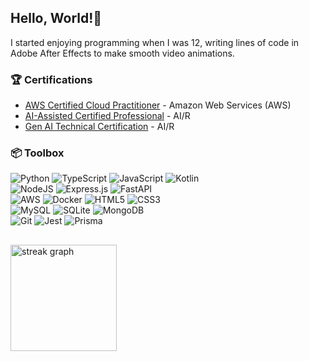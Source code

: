 ## Hello, World!👋

I started enjoying programming when I was 12, writing lines of code in Adobe After Effects to make smooth video animations.

### 🏆 Certifications

- [AWS Certified Cloud Practitioner](https://www.credly.com/badges/c8c4983c-8546-44ea-ad88-c552c7859e94/linked_in_profile) - Amazon Web Services (AWS)
- [AI-Assisted Certified Professional](https://learning.compass.uol/pluginfile.php/1/tool_certificate/issues/1740076755/4799041981VA.pdf) - AI/R
- [Gen AI Technical Certification](https://learning.compass.uol/pluginfile.php/1/tool_certificate/issues/1740079215/9349499029VA.pdf) - AI/R

### 📦 Toolbox
![Python](https://img.shields.io/badge/python-3670A0?style=for-the-badge&logo=python&logoColor=ffdd54) 
![TypeScript](https://img.shields.io/badge/typescript-%23007ACC.svg?style=for-the-badge&logo=typescript&logoColor=white) 
![JavaScript](https://img.shields.io/badge/JavaScript-F7DF1E?style=for-the-badge&logo=JavaScript&logoColor=white) 
![Kotlin](https://img.shields.io/badge/kotlin-%237F52FF.svg?style=for-the-badge&logo=kotlin&logoColor=white) <br>
![NodeJS](https://img.shields.io/badge/node.js-6DA55F?style=for-the-badge&logo=node.js&logoColor=white) 
![Express.js](https://img.shields.io/badge/express.js-%23404d59.svg?style=for-the-badge&logo=express&logoColor=%2361DAFB)
![FastAPI](https://img.shields.io/badge/FastAPI-005571?style=for-the-badge&logo=fastapi) <br>
![AWS](https://img.shields.io/badge/AWS-%23FF9900.svg?style=for-the-badge&logo=amazon-aws&logoColor=white) 
![Docker](https://img.shields.io/badge/docker-%230db7ed.svg?style=for-the-badge&logo=docker&logoColor=white) 
![HTML5](https://img.shields.io/badge/html5-%23E34F26.svg?style=for-the-badge&logo=html5&logoColor=white) 
![CSS3](https://img.shields.io/badge/css3-%231572B6.svg?style=for-the-badge&logo=css3&logoColor=white) <br> 
![MySQL](https://img.shields.io/badge/mysql-4479A1.svg?style=for-the-badge&logo=mysql&logoColor=white) 
![SQLite](https://img.shields.io/badge/sqlite-%2307405e.svg?style=for-the-badge&logo=sqlite&logoColor=white)
![MongoDB](https://img.shields.io/badge/MongoDB-%234ea94b.svg?style=for-the-badge&logo=mongodb&logoColor=white) <br>
![Git](https://img.shields.io/badge/GIT-E44C30?style=for-the-badge&logo=git&logoColor=white)
![Jest](https://img.shields.io/badge/Jest-323330?style=for-the-badge&logo=Jest&logoColor=white)
![Prisma](https://img.shields.io/badge/Prisma-3982CE?style=for-the-badge&logo=Prisma&logoColor=white)

##

<img src="https://streak-stats.demolab.com?user=vximoraes&locale=en&mode=daily&theme=gotham&hide_border=true&border_radius=5&order=3" height="170" alt="streak graph"  />
